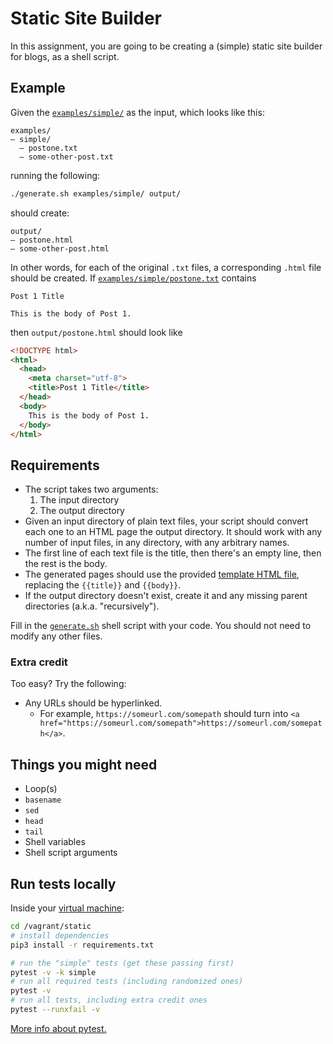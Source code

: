 # Static Site Builder

In this assignment, you are going to be creating a (simple) static site builder for blogs, as a shell script.

## Example

Given the [`examples/simple/`](examples/simple/) as the input, which looks like this:

```
examples/
— simple/
  — postone.txt
  — some-other-post.txt
```

running the following:

```bash
./generate.sh examples/simple/ output/
```

should create:

```
output/
— postone.html
— some-other-post.html
```

In other words, for each of the original `.txt` files, a corresponding `.html` file should be created. If [`examples/simple/postone.txt`](`examples/simple/postone.txt`) contains

```
Post 1 Title

This is the body of Post 1.
```

then `output/postone.html` should look like

```html
<!DOCTYPE html>
<html>
  <head>
    <meta charset="utf-8">
    <title>Post 1 Title</title>
  </head>
  <body>
    This is the body of Post 1.
  </body>
</html>
```

## Requirements

* The script takes two arguments:
    1. The input directory
    1. The output directory
* Given an input directory of plain text files, your script should convert each one to an HTML page the output directory. It should work with any number of input files, in any directory, with any arbitrary names.
* The first line of each text file is the title, then there's an empty line, then the rest is the body.
* The generated pages should use the provided [template HTML file](template.html), replacing the `{{title}}` and `{{body}}`.
* If the output directory doesn't exist, create it and any missing parent directories (a.k.a. "recursively").

Fill in the [`generate.sh`](generate.sh) shell script with your code. You should not need to modify any other files.

### Extra credit

Too easy? Try the following:

* Any URLs should be hyperlinked.
    * For example, `https://someurl.com/somepath` should turn into `<a href="https://someurl.com/somepath">https://someurl.com/somepath</a>`.

## Things you might need

* Loop(s)
* `basename`
* `sed`
* `head`
* `tail`
* Shell variables
* Shell script arguments

## Run tests locally

Inside your [virtual machine](https://github.com/startup-systems/vm):

```bash
cd /vagrant/static
# install dependencies
pip3 install -r requirements.txt

# run the "simple" tests (get these passing first)
pytest -v -k simple
# run all required tests (including randomized ones)
pytest -v
# run all tests, including extra credit ones
pytest --runxfail -v
```

[More info about pytest.](http://doc.pytest.org/)
